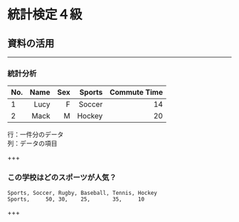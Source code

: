 # 統計検定４級
## 資料の活用



---

### 統計分析

|No.|Name|Sex|Sports|Commute Time|
|:--|---:|--:|-----:|-----------:|
| 1 |Lucy| F |Soccer|          14|
| 2 |Mack| M |Hockey|          20|

行：一件分のデータ<br>
列：データの項目

+++

### この学校はどのスポーツが人気？

<canvas data-chart="bar">


    Sports, Soccer, Rugby, Baseball, Tennis, Hockey
    Sports,     50, 30,    25,       35,     10

</canvas>

+++

<canvas data-chart="bar">
<!--
{
 "data": {
  "labels": ["Soccer"," Rugby"," Baseball"," Tennis"," Hockey"],
  "datasets": [
   {
    "data":[50, 30, 25, 35, 10],
    "label":"Sports","backgroundColor":"rgba(20,220,220,.8)"
   }
  ]
 }, 
 "options": { "responsive": "true",
               "scales": 
                {
                xAxes: [{
                    stacked: true
                }],
                yAxes: [{
                    stacked: true
                }]
            }
    }
}
-->
</canvas>



